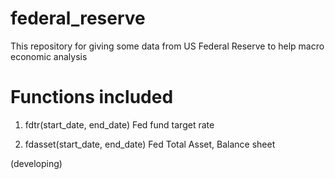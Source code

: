 # federal_reserve

This repository for giving some data from US Federal Reserve to help macro economic analysis




# Functions included

1. fdtr(start_date, end_date)
  Fed fund target rate
   
2. fdasset(start_date, end_date)
  Fed Total Asset, Balance sheet
  
(developing)
